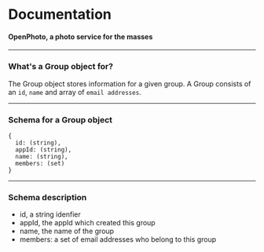 Documentation
=======================
#### OpenPhoto, a photo service for the masses

----------------------------------------

### What's a Group object for?

The Group object stores information for a given group.
A Group consists of an `id`, `name` and array of `email addresses`.

----------------------------------------

### Schema for a Group object

    {
      id: (string),
      appId: (string),
      name: (string),
      members: (set)
    }

----------------------------------------

### Schema description

  * id, a string idenfier
  * appId, the appId which created this group
  * name, the name of the group
  * members: a set of email addresses who belong to this group

[User]: https://github.com/openphoto/frontend/blob/master/documentation/schemas/User.markdown
[Photo]: https://github.com/openphoto/frontend/blob/master/documentation/schemas/Photo.markdown
[Action]: https://github.com/openphoto/frontend/blob/master/documentation/schemas/Action.markdown

